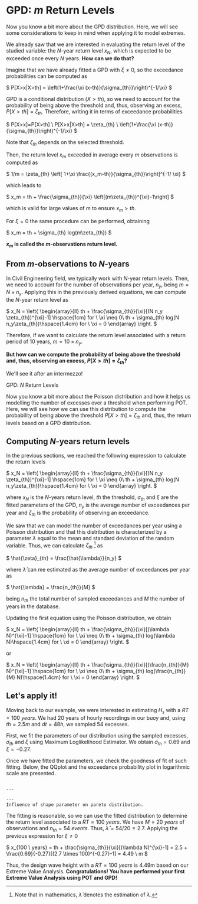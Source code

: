 
# GPD: *m* Return Levels

Now you know a bit more about the GPD distribution. Here, we will see some considerations to keep in mind when applying it to model extremes.

We already saw that we are interested in evaluating the return level of the studied variable: the $N$-year return level $x_N$, which is expected to be exceeded once every $N$ years. **How can we do that?**

Imagine that we have already fitted a GPD with $\xi \neq 0$, so the exceedance probabilities can be computed as

$
P[X>x|X>th] = \left(1+\frac{\xi (x-th)}{\sigma_{th}}\right)^{-1/\xi}
$

GPD is a conditional distribution ($X>th$), so we need to account for the probability of being above the threshold and, thus, observing an excess, $P[X>th] = \zeta_{th}$. Therefore, writing it in terms of exceedance probabilities

$
P[X>x]=P[X>th] \ P[X>x|X>th] = \zeta_{th} \ \left(1+\frac{\xi (x-th)}{\sigma_{th}}\right)^{-1/\xi}
$

Note that $\zeta_{th}$ depends on the selected threshold. 

Then, the return level $x_m$ exceeded in average every $m$ observations is computed as

$
1/m = \zeta_{th} \left[ 1+\xi \frac{(x_m-th)}{\sigma_{th}}\right]^{-1/ \xi}
$

which leads to

$
x_m = th + \frac{\sigma_{th}}{\xi} \left[(m\zeta_{th})^{\xi}-1\right]
$

which is valid for large values of $m$ to ensure $x_m > th$.

For $\xi = 0$ the same procedure can be performed, obtaining

$
x_m = th + \sigma_{th} log(m\zeta_{th})
$

**$x_m$ is called the $m$-observations return level.**
## From $m$-observations to $N$-years

In Civil Engineering field, we typically work with $N$-year return levels. Then, we need to account for the number of observations per year, $n_y$, being $m=N \times n_y$. Applying this in the previously derived equations, we can compute the $N$-year return level as

$
x_N = \left\{
    \begin{array}{ll}
        th + \frac{\sigma_{th}}{\xi}[(N n_y \zeta_{th})^{\xi}-1] \hspace{1cm} for \ \xi \neq 0\\
       th + \sigma_{th} log(N n_y\zeta_{th})\hspace{1.4cm} for \ \xi = 0
    \end{array}
\right.
$

Therefore, if we want to calculate the return level associated with a return period of 10 years, $m=10 \times n_y$.

**But how can we compute the probability of being above the threshold and, thus, observing an excess, $P[X>th] = \zeta_{th}$?**

We'll see it after an intermezzo!

GPD: *N* Return Levels

Now you know a bit more about the Poisson distribution and how it helps us modelling the number of excesses over a threshold when performing POT. Here, we will see how we can use this distribution to compute the probability of being above the threshold $P[X>th] = \zeta_{th}$ and, thus, the return levels based on a GPD distribution.

## Computing $N$-years return levels

In the previous sections, we reached the following expression to calculate the return levels 

$
x_N = \left\{
    \begin{array}{ll}
        th + \frac{\sigma_{th}}{\xi}[(N n_y \zeta_{th})^{\xi}-1] \hspace{1cm} for \ \xi \neq 0\\
       th + \sigma_{th} log(N n_y\zeta_{th})\hspace{1.4cm} for \ \xi = 0
    \end{array}
\right.
$

where $x_N$ is the $N$-years return level, $th$ the threshold, $\sigma_{th}$ and $\xi$ are the fitted parameters of the GPD, $n_y$ is the average number of exceedances per year and $\zeta_{th}$ is the probability of observing an exceedance.

We saw that we can model the number of exceedances per year using a Poisson distribution and that this distribution is characterized by a parameter $\lambda$ equal to the mean and standard deviation of the random variable. Thus, we can calculate $\zeta_{th}$ [^hat] as

$
\hat{\zeta}_{th} = \frac{\hat{\lambda}}{n_y} 
$

where $\hat{\lambda}$ can me estimated as the average number of exceedances per year as

$
\hat{\lambda} = \frac{n_{th}}{M} 
$

being $n_{th}$ the total number of sampled exceedances and $M$ the number of years in the database.

Updating the first equation using the Poisson distribution, we obtain

$
x_N = \left\{
    \begin{array}{ll}
        th + \frac{\sigma_{th}}{\xi}[(\lambda N)^{\xi}-1] \hspace{1cm} for \ \xi \neq 0\\
       th + \sigma_{th} log(\lambda N)\hspace{1.4cm} for \ \xi = 0
    \end{array}
\right.
$

or 

$
x_N = \left\{
    \begin{array}{ll}
        th + \frac{\sigma_{th}}{\xi}[(\frac{n_{th}}{M} N)^{\xi}-1] \hspace{1cm} for \ \xi \neq 0\\
       th + \sigma_{th} log(\frac{n_{th}}{M} N)\hspace{1.4cm} for \ \xi = 0
    \end{array}
\right.
$
## Let's apply it!

Moving back to our example, we were interested in estimating $H_s$ with a $RT = 100\ years$. We had 20 years of hourly recordings in our buoy and, using $th = 2.5m$ and $dt = 48h$, we sampled 54 excesses.

First, we fit the parameters of our distribution using the sampled excesses, $\sigma_{th}$ and $\xi$ using Maximum Loglikelihood Estimator. We obtain $\sigma_{th}=0.69$ and $\xi=-0.27$. 

Once we have fitted the parameters, we check the goodness of fit of such fitting. Below, the QQplot and the exceedance probability plot in logarithmic scale are presented.


```{figure} ../figures/EVA/GOF_GPD.png

---

---
Influence of shape parameter on pareto distribution.
```

The fitting is reasonable, so we can use the fitted distribution to determine the return level associated to a $RT = 100 \ years$. We have $M=20 \ years$ of observations and $n_{th} = 54 \ events$. Thus, $\hat{\lambda} = 54/20 = 2.7$. Applying the previous expression for $\xi \neq 0$

$
x_{100 \ years} = th + \frac{\sigma_{th}}{\xi}[(\lambda N)^{\xi}-1] = 2.5 + \frac{0.69}{-0.27}[(2.7 \times 100)^{-0.27}-1] = 4.49 \ m
$

Thus, the design wave height with a $RT=100 \ years$ is 4.49m based on our Extreme Value Analysis. **Congratulations! You have performed your first Extreme Value Analysis using POT and GPD!**

[^hat]: Note that in mathematics, $\hat{\lambda}$ denotes the estimation of $\lambda$.
